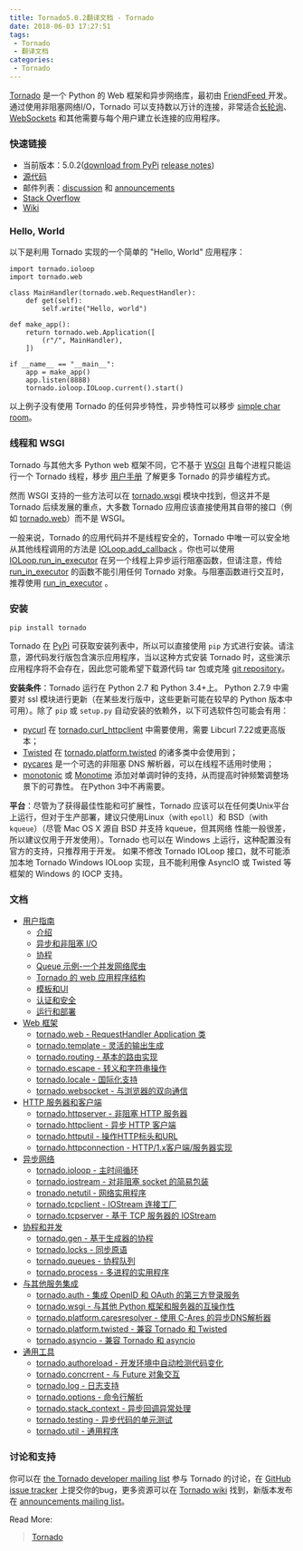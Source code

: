 ```yaml
---
title: Tornado5.0.2翻译文档 - Tornado
date: 2018-06-03 17:27:51
tags:
 - Tornado
 - 翻译文档
categories:
 - Tornado
---
```


[Tornado](http://www.tornadoweb.org/) 是一个 Python 的 Web 框架和异步网络库，最初由 [FriendFeed ](http://friendfeed.com/)开发。通过使用非阻塞网络I/O，Tornado 可以支持数以万计的连接，非常适合[长轮询](http://en.wikipedia.org/wiki/Push_technology#Long_polling)、[WebSockets](http://en.wikipedia.org/wiki/WebSocket) 和其他需要与每个用户建立长连接的应用程序。

### 快速链接

- 当前版本：5.0.2([download from PyPi](https://pypi.python.org/pypi/tornado) [release notes](http://www.tornadoweb.org/en/stable/releases.html))
- [源代码](https://github.com/tornadoweb/tornado)
- 邮件列表：[discussion](http://groups.google.com/group/python-tornado) 和 [announcements](http://groups.google.com/group/python-tornado-announce)
- [Stack Overflow](http://stackoverflow.com/questions/tagged/tornado)
- [Wiki](https://github.com/tornadoweb/tornado/wiki/Links)

### Hello, World

以下是利用 Tornado 实现的一个简单的 "Hello, World" 应用程序：

```
import tornado.ioloop
import tornado.web

class MainHandler(tornado.web.RequestHandler):
    def get(self):
        self.write("Hello, world")

def make_app():
    return tornado.web.Application([
        (r"/", MainHandler),
    ])

if __name__ == "__main__":
    app = make_app()
    app.listen(8888)
    tornado.ioloop.IOLoop.current().start()
```

以上例子没有使用 Tornado 的任何异步特性，异步特性可以移步 [simple char room](https://github.com/tornadoweb/tornado/tree/stable/demos/chat)。

### 线程和 WSGI

Tornado 与其他大多 Python web 框架不同，它不基于 [WSGI](https://wsgi.readthedocs.io/en/latest/) 且每个进程只能运行一个 Tornado 线程，移步 [用户手册]() 了解更多 Tornado 的异步编程方式。

然而 WSGI 支持的一些方法可以在 [tornado.wsgi]() 模块中找到，但这并不是 Tornado 后续发展的重点，大多数 Tornado 应用应该直接使用其自带的接口（例如 [tornado.web]()）而不是 WSGI。

一般来说，Tornado 的应用代码并不是线程安全的，Tornado 中唯一可以安全地从其他线程调用的方法是 [IOLoop.add_callback]() 。你也可以使用 [IOLoop.run_in_executor]() 在另一个线程上异步运行阻塞函数，但请注意，传给 [run_in_executor]() 的函数不能引用任何 Tornado 对象。与阻塞函数进行交互时，推荐使用 [run_in_executor]() 。

### 安装

```
pip install tornado
```

Tornado 在 [PyPi](http://pypi.python.org/pypi/tornado) 可获取安装列表中，所以可以直接使用 `pip` 方式进行安装。请注意，源代码发行版包含演示应用程序，当以这种方式安装 Tornado 时，这些演示应用程序将不会存在，因此您可能希望下载源代码 tar 包或克隆 [git repository](https://github.com/tornadoweb/tornado)。

**安装条件**：Tornado 运行在 Python 2.7 和 Python 3.4+上。 Python 2.7.9 中需要对 ssl 模块进行更新（在某些发行版中，这些更新可能在较早的 Python 版本中可用）。除了 `pip` 或 `setup.py` 自动安装的依赖外，以下可选软件包可能会有用：

- [pycurl](http://pycurl.sourceforge.net/) 在 [tornado.curl_httpclient]() 中需要使用，需要 Libcurl 7.22或更高版本；
- [Twisted](http://www.twistedmatrix.com/) 在 [tornado.platform.twisted]() 的诸多类中会使用到；
- [pycares](https://pypi.python.org/pypi/pycares) 是一个可选的非阻塞 DNS 解析器，可以在线程不适用时使用；
- [monotonic](https://pypi.python.org/pypi/monotonic) 或 [Monotime](https://pypi.python.org/pypi/Monotime) 添加对单调时钟的支持，从而提高时钟频繁调整场景下的可靠性。 在Python 3中不再需要。

**平台**：尽管为了获得最佳性能和可扩展性，Tornado 应该可以在任何类Unix平台上运行，但对于生产部署，建议只使用Linux（with `epoll`）和 BSD（with `kqueue`）（尽管 Mac OS X 源自 BSD 并支持 kqueue，但其网络 性能一般很差，所以建议仅用于开发使用）。Tornado 也可以在 Windows 上运行，这种配置没有官方的支持，只推荐用于开发。 如果不修改 Tornado IOLoop 接口，就不可能添加本地 Tornado Windows IOLoop 实现，且不能利用像 AsyncIO 或 Twisted 等框架的 Windows 的 IOCP 支持。

### 文档

- [用户指南](https://runnerliu.github.io/2018/06/10/tornado502-userguide/#more)
  - [介绍](https://runnerliu.github.io/2018/06/10/tornado502-introduction/)
  - [异步和非阻塞 I/O](https://runnerliu.github.io/2018/06/10/tornado502-asnon/#more)
  - [协程](https://runnerliu.github.io/2018/06/18/tornado502-coroutines/#more)
  - [Queue 示例-一个并发网络爬虫](https://runnerliu.github.io/2018/06/18/tornado502-concurrentwebspider/#more)
  - [Tornado 的 web 应用程序结构](https://runnerliu.github.io/2020/12/19/tornado502-structureofweb/#more)
  - [模板和UI](https://runnerliu.github.io/2020/12/19/tornado502-templateui/#more)
  - [认证和安全]()
  - [运行和部署]()
- [Web 框架]()
  - [tornado.web - RequestHandler Application 类]()
  - [tornado.template - 灵活的输出生成]()
  - [tornado.routing - 基本的路由实现]()
  - [tornado.escape - 转义和字符串操作]()
  - [tornado.locale - 国际化支持]()
  - [tornado.websocket - 与浏览器的双向通信]()
- [HTTP 服务器和客户端]()
  - [tornado.httpserver - 非阻塞 HTTP 服务器]()
  - [tornado.httpclient - 异步 HTTP 客户端]()
  - [tornado.httputil - 操作HTTP标头和URL]()
  - [tornado.httpconnection - HTTP/1.x客户端/服务器实现]()
- [异步网络]()
  - [tornado.ioloop - 主时间循环]()
  - [tornado.iostream - 对非阻塞 socket 的简易包装]()
  - [tronado.netutil - 网络实用程序]()
  - [tornado.tcpclient - IOStream 连接工厂]()
  - [tornado.tcpserver - 基于 TCP 服务器的 IOStream]()
- [协程和并发]()
  - [tornado.gen - 基于生成器的协程]()
  - [tornado.locks - 同步原语]()
  - [tornado.queues - 协程队列]()
  - [tornado.process - 多进程的实用程序]()
- [与其他服务集成]()
  - [tornado.auth - 集成 OpenID 和 OAuth 的第三方登录服务]()
  - [tornado.wsgi - 与其他 Python 框架和服务器的互操作性]()
  - [tornado.platform.caresresolver - 使用 C-Ares 的异步DNS解析器]()
  - [tornado.platform.twisted - 兼容 Tornado 和 Twisted]()
  - [tornado.asyncio - 兼容 Tornado 和 asyncio]()
- [通用工具]()
  - [tornado.authoreload - 开发环境中自动检测代码变化]()
  - [tornado.concrrent - 与 Future 对象交互]()
  - [tornado.log - 日志支持]()
  - [tornado.options - 命令行解析]()
  - [tornado.stack_context - 异步回调异常处理]()
  - [tornado.testing - 异步代码的单元测试]()
  - [tornado.util - 通用程序]()

### 讨论和支持

你可以在 [the Tornado developer mailing list](http://groups.google.com/group/python-tornado) 参与 Tornado 的讨论，在 [GitHub issue tracker](https://github.com/tornadoweb/tornado/issues) 上提交你的bug，更多资源可以在 [Tornado wiki](https://github.com/tornadoweb/tornado/wiki/Links) 找到，新版本发布在 [announcements mailing list](http://groups.google.com/group/python-tornado-announce)。



Read More:

> [Tornado](http://www.tornadoweb.org/en/stable/index.html) 